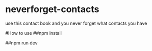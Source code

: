 # neverforget-contacts

use this contact book and you never forget what contacts you have

#How to use
##npm install

##npm run dev
